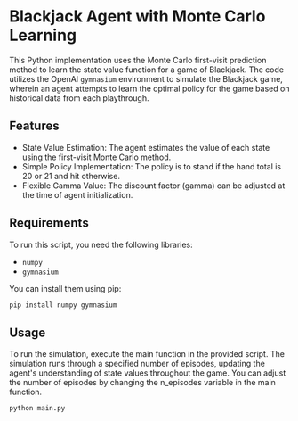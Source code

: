 
# Blackjack Agent with Monte Carlo Learning

This Python implementation uses the Monte Carlo first-visit prediction method to learn the state value function for a game of Blackjack. The code utilizes the OpenAI `gymnasium` environment to simulate the Blackjack game, wherein an agent attempts to learn the optimal policy for the game based on historical data from each playthrough.

## Features

- State Value Estimation: The agent estimates the value of each state using the first-visit Monte Carlo method.
- Simple Policy Implementation: The policy is to stand if the hand total is 20 or 21 and hit otherwise.
- Flexible Gamma Value: The discount factor (gamma) can be adjusted at the time of agent initialization.

## Requirements

To run this script, you need the following libraries:  

- `numpy`
- `gymnasium`

You can install them using pip:

```bash
pip install numpy gymnasium
```

## Usage

To run the simulation, execute the main function in the provided script. The simulation runs through a specified number of episodes, updating the agent's understanding of state values throughout the game. You can adjust the number of episodes by changing the n_episodes variable in the main function.

```bash
python main.py
```
